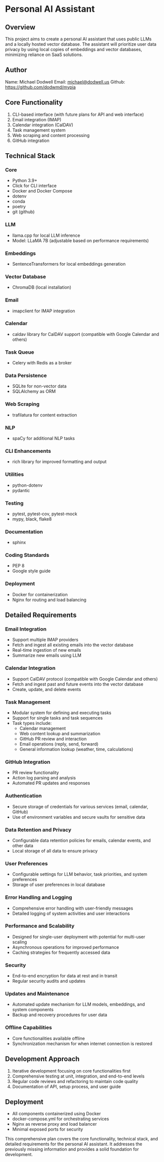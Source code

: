 # Personal AI Assistant

## Overview
This project aims to create a personal AI assistant that uses public LLMs and a locally hosted vector database. The assistant will prioritize user data privacy by using local copies of embeddings and vector databases, minimizing reliance on SaaS solutions.

## Author

Name: Michael Dodwell
Email: michael@dodwell.us
Github: https://github.com/dodwmd/mypia

## Core Functionality
1. CLI-based interface (with future plans for API and web interface)
2. Email integration (IMAP)
3. Calendar integration (CalDAV)
4. Task management system
5. Web scraping and content processing
6. GitHub integration

## Technical Stack

### Core
- Python 3.9+
- Click for CLI interface
- Docker and Docker Compose
- dotenv
- conda
- poetry
- git (github)

### LLM
- llama.cpp for local LLM inference
- Model: LLaMA 7B (adjustable based on performance requirements)

### Embeddings
- SentenceTransformers for local embeddings generation

### Vector Database
- ChromaDB (local installation)

### Email
- imapclient for IMAP integration

### Calendar
- caldav library for CalDAV support (compatible with Google Calendar and others)

### Task Queue
- Celery with Redis as a broker

### Data Persistence
- SQLite for non-vector data
- SQLAlchemy as ORM

### Web Scraping
- trafilatura for content extraction

### NLP
- spaCy for additional NLP tasks

### CLI Enhancements
- rich library for improved formatting and output

### Utilities
- python-dotenv
- pydantic

### Testing
- pytest, pytest-cov, pytest-mock
- mypy, black, flake8

### Documentation
- sphinx

### Coding Standards
- PEP 8
- Google style guide

### Deployment
- Docker for containerization
- Nginx for routing and load balancing

## Detailed Requirements

### Email Integration
- Support multiple IMAP providers
- Fetch and ingest all existing emails into the vector database
- Real-time ingestion of new emails
- Summarize new emails using LLM

### Calendar Integration
- Support CalDAV protocol (compatible with Google Calendar and others)
- Fetch and ingest past and future events into the vector database
- Create, update, and delete events

### Task Management
- Modular system for defining and executing tasks
- Support for single tasks and task sequences
- Task types include:
  - Calendar management
  - Web content lookup and summarization
  - GitHub PR review and interaction
  - Email operations (reply, send, forward)
  - General information lookup (weather, time, calculations)

### GitHub Integration
- PR review functionality
- Action log parsing and analysis
- Automated PR updates and responses

### Authentication
- Secure storage of credentials for various services (email, calendar, GitHub)
- Use of environment variables and secure vaults for sensitive data

### Data Retention and Privacy
- Configurable data retention policies for emails, calendar events, and other data
- Local storage of all data to ensure privacy

### User Preferences
- Configurable settings for LLM behavior, task priorities, and system preferences
- Storage of user preferences in local database

### Error Handling and Logging
- Comprehensive error handling with user-friendly messages
- Detailed logging of system activities and user interactions

### Performance and Scalability
- Designed for single-user deployment with potential for multi-user scaling
- Asynchronous operations for improved performance
- Caching strategies for frequently accessed data

### Security
- End-to-end encryption for data at rest and in transit
- Regular security audits and updates

### Updates and Maintenance
- Automated update mechanism for LLM models, embeddings, and system components
- Backup and recovery procedures for user data

### Offline Capabilities
- Core functionalities available offline
- Synchronization mechanism for when internet connection is restored

## Development Approach
1. Iterative development focusing on core functionalities first
2. Comprehensive testing at unit, integration, and end-to-end levels
3. Regular code reviews and refactoring to maintain code quality
4. Documentation of API, setup process, and user guide

## Deployment
- All components containerized using Docker
- docker-compose.yml for orchestrating services
- Nginx as reverse proxy and load balancer
- Minimal exposed ports for security

This comprehensive plan covers the core functionality, technical stack, and detailed requirements for the personal AI assistant. It addresses the previously missing information and provides a solid foundation for development.
